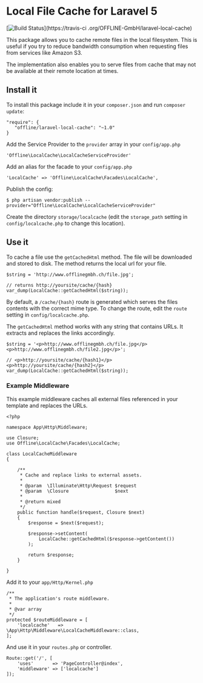 # Local File Cache for Laravel 5
[![Build Status](https://travis-ci.org/OFFLINE-GmbH/laravel-local-cache.svg)](https://travis-ci
.org/OFFLINE-GmbH/laravel-local-cache)

This package allows you to cache remote files in the local filesystem. This is useful if you try
to reduce bandwidth consumption when requesting files from services like Amazon S3. 

The implementation also enables you to serve files from cache that may not be available at
their remote location at times.


## Install it
To install this package include it in your `composer.json` and run `composer update`:

    "require": {
       "offline/laravel-local-cache": "~1.0"
    }
    
     
Add the Service Provider to the `provider` array in your `config/app.php`

    'Offline\LocalCache\LocalCacheServiceProvider'
    
Add an alias for the facade to your `config/app.php`

    'LocalCache' => 'Offline\LocalCache\Facades\LocalCache',

Publish the config:

    $ php artisan vendor:publish --provider="Offline\LocalCache\LocalCacheServiceProvider"
    
Create the directory `storage/localcache` (edit the `storage_path` setting in `config/localcache.php` to change 
this location).

## Use it

To cache a file use the `getCachedHtml` method. The file will be downloaded and stored to disk.
The method returns the local url for your file.
    
    $string = 'http://www.offlinegmbh.ch/file.jpg';
    
    // returns http://yoursite/cache/{hash}
    var_dump(LocalCache::getCachedHtml($string));
    
By default, a `/cache/{hash}` route is generated which serves the files contents with the correct mime type.
To change the route, edit the `route` setting in `config/localcache.php`.

The `getCachedHtml` method works with any string that contains URLs. It extracts and replaces the links accordingly.

    $string = '<p>http://www.offlinegmbh.ch/file.jpg</p><p>http://www.offlinegmbh.ch/file2.jpg</p>';
    
    // <p>http://yoursite/cache/{hash1}</p><p>http://yoursite/cache/{hash2}</p>
    var_dump(LocalCache::getCachedHtml($string));
    
### Example Middleware

This example middleware caches all external files referenced in your template and replaces 
the URLs.


    <?php
    
    namespace App\Http\Middleware;
    
    use Closure;
    use Offline\LocalCache\Facades\LocalCache;
    
    class LocalCacheMiddleware
    {
    
        /**
         * Cache and replace links to external assets.
         *
         * @param  \Illuminate\Http\Request $request
         * @param  \Closure                 $next
         *
         * @return mixed
         */
        public function handle($request, Closure $next)
        {
            $response = $next($request);
    
            $response->setContent(
                LocalCache::getCachedHtml($response->getContent())
            );
    
            return $response;
        }
    
    }

 Add it to your `app/Http/Kernel.php`
 
 
    /**
     * The application's route middleware.
     *
     * @var array
     */
    protected $routeMiddleware = [
        'localcache'   => \App\Http\Middleware\LocalCacheMiddleware::class,
    ];
    
And use it in your `routes.php` or controller.

    Route::get('/', [
        'uses'       => 'PageController@index',
        'middleware' => ['localcache']
    ]);
 